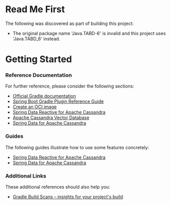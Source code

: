 # Read Me First
The following was discovered as part of building this project:

* The original package name 'Java.TABD-6' is invalid and this project uses 'Java.TABD_6' instead.

# Getting Started

### Reference Documentation
For further reference, please consider the following sections:

* [Official Gradle documentation](https://docs.gradle.org)
* [Spring Boot Gradle Plugin Reference Guide](https://docs.spring.io/spring-boot/3.4.0/gradle-plugin)
* [Create an OCI image](https://docs.spring.io/spring-boot/3.4.0/gradle-plugin/packaging-oci-image.html)
* [Spring Data Reactive for Apache Cassandra](https://docs.spring.io/spring-boot/3.4.0/reference/data/nosql.html#data.nosql.cassandra)
* [Apache Cassandra Vector Database](https://docs.spring.io/spring-ai/reference/api/vectordbs/apache-cassandra.html)
* [Spring Data for Apache Cassandra](https://docs.spring.io/spring-boot/3.4.0/reference/data/nosql.html#data.nosql.cassandra)

### Guides
The following guides illustrate how to use some features concretely:

* [Spring Data Reactive for Apache Cassandra](https://spring.io/guides/gs/accessing-data-cassandra/)
* [Spring Data for Apache Cassandra](https://spring.io/guides/gs/accessing-data-cassandra/)

### Additional Links
These additional references should also help you:

* [Gradle Build Scans – insights for your project's build](https://scans.gradle.com#gradle)

